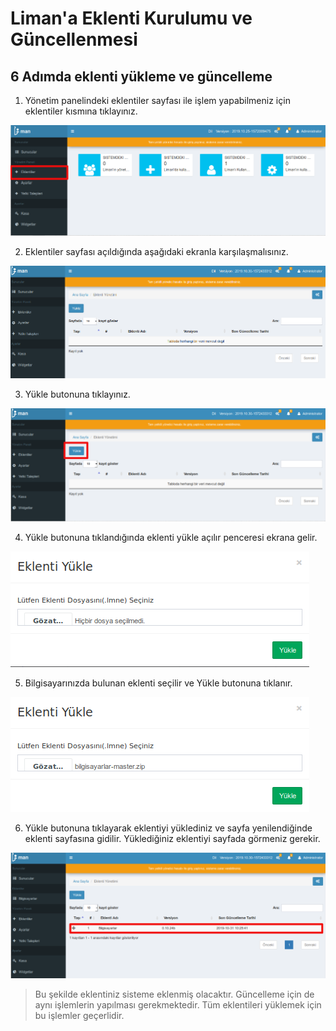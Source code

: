 # Liman'a Eklenti Kurulumu ve Güncellenmesi

## 6 Adımda eklenti yükleme ve güncelleme

1. Yönetim panelindeki eklentiler sayfası ile işlem yapabilmeniz için eklentiler kısmına tıklayınız.

![Anasayfadan Eklentiler K&#x131;sm&#x131; Se&#xE7;imi](../.gitbook/assets/screenshot-from-2020-06-14-14-23-38.png)

2. Eklentiler sayfası açıldığında aşağıdaki ekranla karşılaşmalısınız.

![Eklentiler Sayfas&#x131;](../.gitbook/assets/eklenti2.png)

3. Yükle butonuna tıklayınız.

![Y&#xFC;kle Butonu](../.gitbook/assets/eklenti3.png)

4. Yükle butonuna tıklandığında eklenti yükle açılır penceresi ekrana gelir.

![Eklenti Y&#xFC;kle A&#xE7;&#x131;l&#x131;r Penceresi](../.gitbook/assets/eklenti4.png)

5. Bilgisayarınızda bulunan eklenti seçilir ve Yükle butonuna tıklanır.

![Y&#xFC;kle Butonu](../.gitbook/assets/eklenti5.png)

6. Yükle butonuna tıklayarak eklentiyi yüklediniz ve sayfa yenilendiğinde eklenti sayfasına gidilir. Yüklediğiniz eklentiyi sayfada görmeniz gerekir.

![Eklentiler Sayfas&#x131;](../.gitbook/assets/eklenti6.png)

> Bu şekilde eklentiniz sisteme eklenmiş olacaktır. Güncelleme için de aynı işlemlerin yapılması gerekmektedir. Tüm eklentileri yüklemek için bu işlemler geçerlidir.

